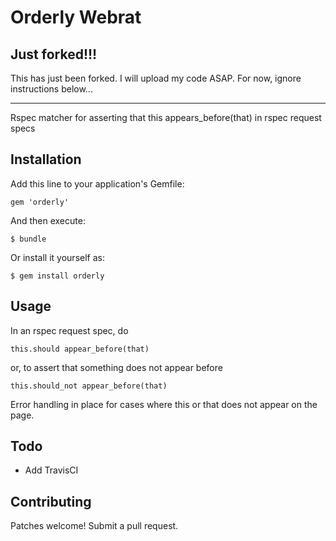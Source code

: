 # Orderly Webrat

## Just forked!!!

This has just been forked. I will upload my code ASAP. For now, ignore instructions below...

-----------------------


Rspec matcher for asserting that this appears_before(that) in rspec request specs

## Installation

Add this line to your application's Gemfile:

    gem 'orderly'

And then execute:

    $ bundle

Or install it yourself as:

    $ gem install orderly

## Usage

In an rspec request spec, do

    this.should appear_before(that)

or, to assert that something does not appear before

    this.should_not appear_before(that)

Error handling in place for cases where this or that does not appear on the page.

## Todo
- Add TravisCI

## Contributing
Patches welcome! Submit a pull request.
